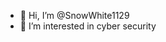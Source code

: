 - 👋 Hi, I’m @SnowWhite1129
- 👀 I’m interested in cyber security

<!---
SnowWhite1129/SnowWhite1129 is a ✨ special ✨ repository because its `README.md` (this file) appears on your GitHub profile.
You can click the Preview link to take a look at your changes.
--->

